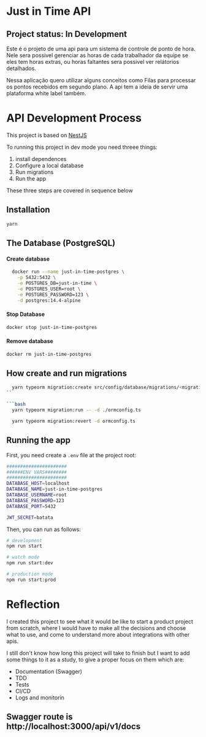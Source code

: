 # Just in Time  API

## Project status: In Development

Este é o projeto de uma api para um sistema de controle de ponto de hora. Nele sera possivel gerenciar as horas de cada trabalhador da equipe se eles tem horas extras, ou horas faltantes sera possivel ver relátorios detalhados.

Nessa aplicação quero utilizar alguns conceitos como Filas para processar os pontos recebidos em segundo plano. A api tem a ideia de servir uma plataforma white label também.

# API Development Process

This project is based on [NestJS](https://docs.nestjs.com/)

To running this project in dev mode you need threee things:

1. install dependences
2. Configure a local database
3. Run migrations
4. Run the app

These three steps are covered in sequence below

## Installation

```bash
yarn
```

## The Database (PostgreSQL)

#### Create database

```bash
  docker run --name just-in-time-postgres \
    -p 5432:5432 \
    -e POSTGRES_DB=just-in-time \
    -e POSTGRES_USER=root \
    -e POSTGRES_PASSWORD=123 \
    -d postgres:14.4-alpine
```

#### Stop Database

```bash
docker stop just-in-time-postgres
```

#### Remove database

```bash
docker rm just-in-time-postgres
```

## How create and run migrations
```bash
  yarn typeorm migration:create src/config/database/migrations/<migration name>
``

```bash
  yarn typeorm migration:run -- -d ./ormconfig.ts
```


```bash
  yarn typeorm migration:revert -d ormconfig.ts
```

## Running the app

First, you need create a `.env` file at the project root:

```bash
######################
######ENV VARS########
######################
DATABASE_HOST=localhost
DATABASE_NAME=just-in-time-postgres
DATABASE_USERNAME=root
DATABASE_PASSWORD=123
DATABASE_PORT=5432

JWT_SECRET=batata
```

Then, you can run as follows:

```bash
# development
npm run start

# watch mode
npm run start:dev

# production mode
npm run start:prod

```

# Reflection

I created this project to see what it would be like to start a product project from scratch, where I would have to make all the decisions and choose what to use, and come to understand more about integrations with other apis.

I still don't know how long this project will take to finish but I want to add some things to it as a study, to give a proper focus on them which are:

- Documentation (Swagger)
- TDD
- Tests
- CI/CD
- Logs and monitorin

## Swagger route is http://localhost:3000/api/v1/docs